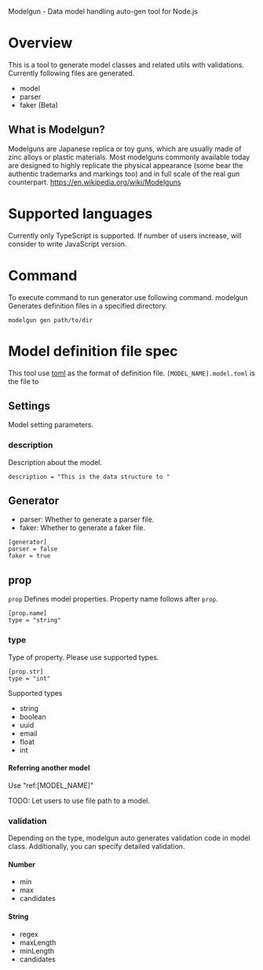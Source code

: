 Modelgun - Data model handling auto-gen tool for Node.js

# Overview
This is a tool to generate model classes and related utils with validations.
Currently following files are generated.

- model
- parser
- faker (Beta)

## What is Modelgun?
Modelguns are Japanese replica or toy guns, which are usually made of zinc alloys or plastic materials. Most modelguns commonly available today are designed to highly replicate the physical appearance (some bear the authentic trademarks and markings too) and in full scale of the real gun counterpart.
https://en.wikipedia.org/wiki/Modelguns

# Supported languages
Currently only TypeScript is supported. If number of users increase, will consider
to write JavaScript version.

# Command
To execute command to run generator use following command.
modelgun Generates definition files in a specified directory.
```
modelgun gen path/to/dir
```

# Model definition file spec
This tool use [toml](https://github.com/toml-lang/toml) as the format of definition file. `[MODEL_NAME].model.toml` is the file to

## Settings
Model setting parameters.

### description
Description about the model.
```
description = "This is the data structure to "
```

## Generator
- parser: Whether to generate a parser file.
- faker: Whether to generate a faker file.
```
[generator]
parser = false
faker = true
```

## prop
`prop` Defines model properties. Property name follows after `prop`.

```
[prop.name]
type = "string"
```

### type
Type of property. Please use supported types.
```
[prop.str]
type = "int"
```

Supported types
- string
- boolean
- uuid
- email
- float
- int

#### Referring another model
Use "ref:[MODEL_NAME]"

TODO: Let users to use file path to a model.

### validation
Depending on the type, modelgun auto generates validation code in model class.
Additionally, you can specify detailed validation.

#### Number
- min
- max
- candidates

#### String
- regex
- maxLength
- minLength
- candidates
